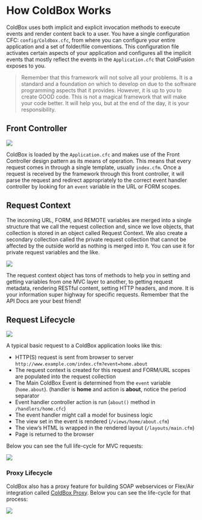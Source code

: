 # How ColdBox Works

ColdBox uses both implicit and explicit invocation methods to execute events and render content back to a user. You have a single configuration CFC: `config/Coldbox.cfc`, from where you can configure your entire application and a set of folder/file conventions. This configuration file activates certain aspects of your application and configures all the implicit events that mostly reflect the events in the `Application.cfc` that ColdFusion exposes to you.

> Remember that this framework will not solve all your problems. It is a standard and a foundation on which to develop on due to the software programming aspects that it provides. However, it is up to you to create GOOD code. This is not a magical framework that will make your code better. It will help you, but at the end of the day, it is your responsibility.

## Front Controller

![](/.gitbook/assets/coldboxsimplemvc.png)

ColdBox is loaded by the `Application.cfc` and makes use of the Front Controller design pattern as its means of operation. This means that every request comes in through a single template, usually `index.cfm`. Once a request is received by the framework through this front controller, it will parse the request and redirect appropriately to the correct event handler controller by looking for an `event` variable in the URL or FORM scopes.

## Request Context

The incoming URL, FORM, and REMOTE variables are merged into a single structure that we call the request collection and, since we love objects, that collection is stored in an object called Request Context. We also create a secondary collection called the private request collection that cannot be affected by the outside world as nothing is merged into it. You can use it for private request variables and the like.

![](/.gitbook/assets/requestcollectiondatabus.jpg)

The request context object has tons of methods to help you in setting and getting variables from one MVC layer to another, to getting request metadata, rendering RESTful content, setting HTTP headers, and more. It is your information super highway for specific requests. Remember that the API Docs are your best friend!

## Request Lifecycle

![](/.gitbook/assets/request-lifecycle.png)

A typical basic request to a ColdBox application looks like this:

* HTTP\(S\) request is sent from browser to server `http://www.example.com/index.cfm?event=home.about`
* The request context is created for this request and FORM/URL scopes are populated into the request collection
* The Main ColdBox Event is determined from the `event` variable \(`home.about`\). \(handler is **home** and action is **about**, notice the period separator
* Event handler controller action is run \(`about()` method in `/handlers/home.cfc`\)
* The event handler might call a model for business logic
* The view set in the event is rendered \(`/views/home/about.cfm`\)
* The view’s HTML is wrapped in the rendered layout \(`/layouts/main.cfm`\)
* Page is returned to the browser

Below you can see the full life-cycle for MVC requests:

![](/.gitbook/assets/ColdBoxLifecycles.jpg)

### Proxy Lifecycle

ColdBox also has a proxy feature for building SOAP webservices or Flex/Air integration called [ColdBox Proxy](../digging-deeper/coldbox-proxy/). Below you can see the life-cycle for that process:

![](/.gitbook/assets/ColdBoxLifecyclesProxy.jpg)

